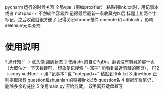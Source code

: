 pycharm 运行的时候关闭 全局vpn（例如proxifier）
粘贴到link.txt时，用记事本 或者 notepad++ 不然软件容易炸
记得最后最新一条收藏完以后 标题上加两个字 标记，之后收藏就很方便了
记得关闭chrome插件 onenote 和 adblock ，影响selenium元素查找

# 使用说明
1 点开知乎 → 点头像 翻到状态 
2 使用ahk的自动PgDn，翻到没有剪藏的那一页（大概估计一下天数即可，
印象笔记搜索 "- 知乎" 能看到最近剪藏的网页），
F12 → copy outHtml → 用 "记事本" 或 "notepad++" 粘贴到 link.txt
3 用python 正则提取所有 question和zhuanlan 的链接link以及 question名
4 根据印象笔记，删除多余的链接
5 使用main.py 开始剪藏， 双手离开键盘即可
